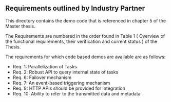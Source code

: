 ## Requirements outlined by Industry Partner

This directory contains the demo code that is referenced in chapter 5 of the Master thesis.

The Requirements are numbered in the order found in Table 1 ( Overview of the functional requirements, their verification and current status ) of the Thesis.

The requirements for which code based demos are available are as follows:

- Req. 1: Parallelization of Tasks
- Req. 2: Robust API to query internal state of tasks 
- Req. 6: Failover mechanism
- Req. 7: An event-based triggering mechanism
- Req. 9: HTTP APIs should be provided for integration 
- Req. 10: Ability to refer to the transmitted data and metadata 
